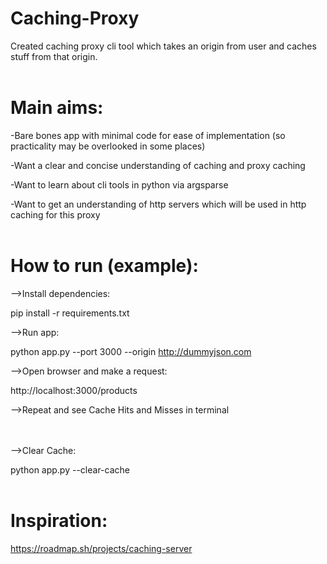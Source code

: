 # Caching-Proxy
 Created caching proxy cli tool which takes an origin from user and caches stuff from that origin.
 <br><br>
# Main aims:
-Bare bones app with minimal code for ease of implementation (so practicality may be overlooked in some places)

-Want a clear and concise understanding of caching and proxy caching

-Want to learn about cli tools in python via argsparse

-Want to get an understanding of http servers which will be used in http caching for this proxy
<br><br>
# How to run (example):
-->Install dependencies:

pip install -r requirements.txt

-->Run app:

python app.py --port 3000 --origin http://dummyjson.com

-->Open browser and make a request:

http://localhost:3000/products

-->Repeat and see Cache Hits and Misses in terminal

<br><br>
-->Clear Cache:

python app.py --clear-cache
<br><br>
# Inspiration:
https://roadmap.sh/projects/caching-server

